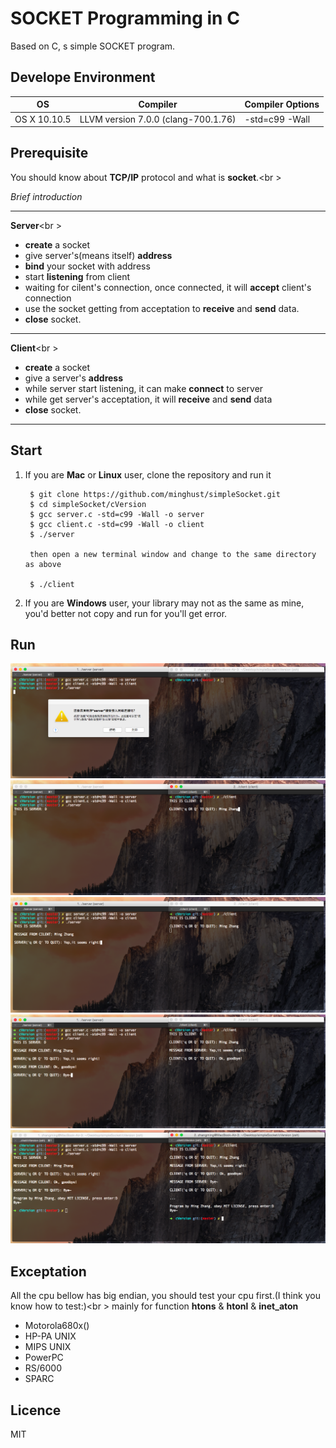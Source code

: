 SOCKET Programming in C
=
Based on C, s simple SOCKET program. 
## Develope Environment

|       OS       |            Compiler                |     Compiler Options  |
|----------------|------------------------------------|-----------------------|
|  OS X 10.10.5  | LLVM version 7.0.0 (clang-700.1.76)|      -std=c99 -Wall   |

## Prerequisite
You should know about **TCP/IP** protocol and what is **socket**.<br \>

*Brief introduction*

------------------
**Server**<br \>

- **create** a socket
- give server's(means itself) **address**
- **bind** your socket with address
- start **listening** from client
- waiting for cilent's connection, once connected, it will **accept** client's connection
- use the socket getting from acceptation to **receive** and **send** data.
- **close** socket.

------------------
**Client**<br \>

- **create** a socket
- give a server's **address**
- while server start listening, it can make **connect** to server
- while get server's acceptation, it will **receive** and **send** data
- **close** socket.

------------------

## Start 
1. If you are **Mac** or **Linux** user, clone the repository and run it
    
		$ git clone https://github.com/minghust/simpleSocket.git
		$ cd simpleSocket/cVersion
		$ gcc server.c -std=c99 -Wall -o server
		$ gcc client.c -std=c99 -Wall -o client
		$ ./server
		
		then open a new terminal window and change to the same directory as above 
		
		$ ./client
2. If you are **Windows** user, your library may not as the same as mine, you'd better not copy and run for you'll get error.

## Run
![1](./img/1.png)
![2](./img/2.png)
![3](./img/3.png)
![4](./img/4.png)
![5](./img/5.png)



## Exceptation
All the cpu bellow has big endian, you should test your cpu first.(I think you know how to test:)<br \>
mainly for function **htons** & **htonl** & **inet_aton**

- Motorola680x()
- HP-PA UNIX
- MIPS UNIX
- PowerPC
- RS/6000
- SPARC

## Licence
MIT
